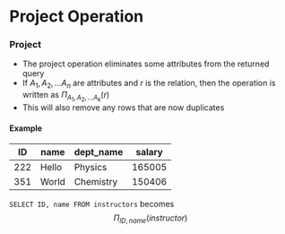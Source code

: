 # Project Operation
### Project
* The project operation eliminates some attributes from the returned query
* If $A_1, A_2, ... A_n$  are attributes and $r$ is the relation, then the operation is written as $\Pi_{A_1, A_2, ... A_k}(r)$
* This will also remove any rows that are now duplicates

#### Example

| ID  | name  | dept_name | salary |
| --- | ----- | --------- | ------ |
| 222 | Hello | Physics   | 165005 |
| 351 | World | Chemistry | 150406 |

`SELECT ID, name FROM instructors`	becomes
$$\Pi_{ID,\,name}(instructor)$$
